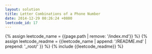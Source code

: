 ```yaml
---
layout: solution
title: Letter Combinations of a Phone Number
date: 2014-12-29 00:26:24 +0800
leetcode_id: 17
---
```

{% assign leetcode_name = {{page.path | remove: '/index.md'}}  %}
{% assign leetcode_readme = {{leetcode_name | append: '/README.md' | prepend: '_root/' }}  %}
{% include {{leetcode_readme}} %}
